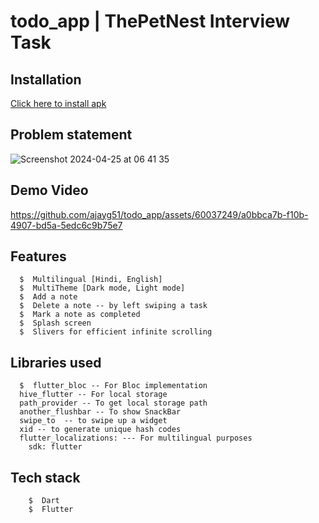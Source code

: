 # todo_app | ThePetNest Interview Task

## Installation
<a href="https://github.com/ajayg51/todo_app/raw/main/app_contents/app-release.apk">Click here to install apk</a>

## Problem statement
![Screenshot 2024-04-25 at 06 41 35](https://github.com/ajayg51/todo_app/assets/60037249/a683f152-71f8-4d0f-a518-0f3d60ba83ee)

## Demo Video
https://github.com/ajayg51/todo_app/assets/60037249/a0bbca7b-f10b-4907-bd5a-5edc6c9b75e7




##  Features
```
  $  Multilingual [Hindi, English]
  $  MultiTheme [Dark mode, Light mode]
  $  Add a note
  $  Delete a note -- by left swiping a task
  $  Mark a note as completed
  $  Splash screen
  $  Slivers for efficient infinite scrolling

```

##  Libraries used
```
  $  flutter_bloc -- For Bloc implementation
  hive_flutter -- For local storage
  path_provider -- To get local storage path
  another_flushbar -- To show SnackBar
  swipe_to  -- to swipe up a widget
  xid -- to generate unique hash codes
  flutter_localizations: --- For multilingual purposes
    sdk: flutter 

```

##  Tech stack
```
    $  Dart
    $  Flutter
  
```
